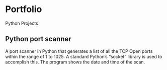 # Portfolio
Python Projects
## Python port scanner
A port scanner in Python that generates a list of all the TCP Open ports within the range of 1 to 1025. A standard Python’s “socket” library is used to accomplish this. The program shows the date and time of the scan.

